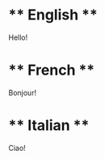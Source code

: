 <!-- tabs:start -->

# ** English **

Hello!

# ** French **

Bonjour!

# ** Italian **

Ciao!

<!-- tabs:end -->
